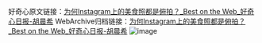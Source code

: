 好奇心原文链接：[为何Instagram上的美食照都是俯拍？_Best on the Web_好奇心日报-胡晨希](https://www.qdaily.com/articles/7698.html)
WebArchive归档链接：[为何Instagram上的美食照都是俯拍？_Best on the Web_好奇心日报-胡晨希](http://web.archive.org/web/20190623172612/https://www.qdaily.com/articles/7698.html)
![image](http://ww3.sinaimg.cn/large/007d5XDply1g3x0n698xfj30u03ocx2e)